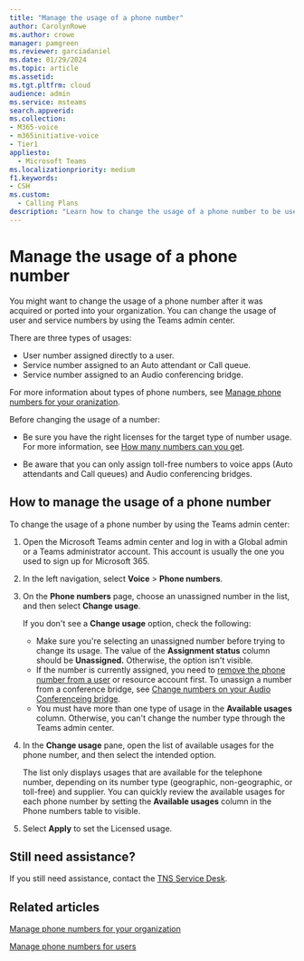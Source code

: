 ```yaml
---
title: "Manage the usage of a phone number"
author: CarolynRowe
ms.author: crowe
manager: pamgreen
ms.reviewer: garciadaniel
ms.date: 01/29/2024
ms.topic: article
ms.assetid: 
ms.tgt.pltfrm: cloud
audience: admin
ms.service: msteams
search.appverid: 
ms.collection: 
- M365-voice
- m365initiative-voice
- Tier1
appliesto:
  - Microsoft Teams
ms.localizationpriority: medium
f1.keywords:
- CSH
ms.custom:
  - Calling Plans
description: "Learn how to change the usage of a phone number to be used as either a service number or a user number."
---
```


# Manage the usage of a phone number

You might want to change the usage of a phone number after it was acquired or ported into your organization. You can change the usage of user and service numbers by using the Teams admin center.

There are three types of usages:

- User number assigned directly to a user.
- Service number assigned to an Auto attendant or Call queue.
- Service number assigned to an Audio conferencing bridge.

For more information about types of phone numbers, see [Manage phone numbers for your oranization](manage-phone-numbers-landing-page.md).

Before changing the usage of a number:

- Be sure you have the right licenses for the target type of number usage. For more information, see [How many numbers can you get](how-many-phone-numbers-can-you-get.md). 

- Be aware that you can only assign toll-free numbers to voice apps (Auto attendants and Call queues) and Audio conferencing bridges.

## How to manage the usage of a phone number

To change the usage of a phone number by using the Teams admin center:

1. Open the Microsoft Teams admin center and log in with a Global admin or a Teams administrator account. This account is usually the one you used to sign up for Microsoft 365.

2. In the left navigation, select **Voice** \> **Phone numbers**.

3. On the **Phone numbers** page, choose an unassigned number in the list, and then select **Change usage**.

   If you don't see a **Change usage** option, check the following:

   - Make sure you're selecting an unassigned number before trying to change its usage. The value of the **Assignment status** column should be **Unassigned.** Otherwise, the option isn't visible. 
   - If the number is currently assigned, you need to [remove the phone number from a user](/MicrosoftTeams/assign-change-or-remove-a-phone-number-for-a-user#remove-a-phone-number-from-a-user) or resource account first. To unassign a number from a conference bridge, see [Change numbers on your Audio Conferenceing bridge](change-the-phone-numbers-on-your-audio-conferencing-bridge#steps-when-you-are-unassigning-a-service-phone-number-for-a-conferencing-bridge).
   - You must have more than one type of usage in the **Available usages** column. Otherwise, you can't change the number type through the Teams admin center.

4. In the **Change usage** pane, open the list of available usages for the phone number, and then select the intended option.

   The list only displays usages that are available for the telephone number, depending on its number type (geographic, non-geographic, or toll-free) and supplier. You can quickly review the available usages for each phone number by setting the **Available usages** column in the Phone numbers table to visible.

5. Select **Apply** to set the Licensed usage.

## Still need assistance?

If you still need assistance, contact the [TNS Service Desk](/MicrosoftTeams/manage-phone-numbers-for-your-organization/contact-tns-service-desk).

## Related articles

[Manage phone numbers for your organization](manage-phone-numbers-landing-page.md)

[Manage phone numbers for users](assign-change-or-remove-a-phone-number-for-a-user.md)


